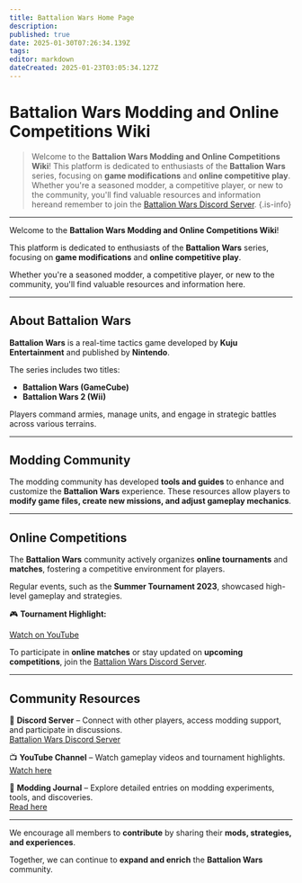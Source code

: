 ```yaml
---
title: Battalion Wars Home Page
description: 
published: true
date: 2025-01-30T07:26:34.139Z
tags: 
editor: markdown
dateCreated: 2025-01-23T03:05:34.127Z
---
```


# Battalion Wars Modding and Online Competitions Wiki

> Welcome to the **Battalion Wars Modding and Online Competitions Wiki**! This platform is dedicated to enthusiasts of the **Battalion Wars** series, focusing on **game modifications** and **online competitive play**. Whether you're a seasoned modder, a competitive player, or new to the community, you'll find valuable resources and information hereand remember to join the [Battalion Wars Discord Server](https://discord.gg/aPvrTsDARJ).
{.is-info}

---

Welcome to the **Battalion Wars Modding and Online Competitions Wiki**!  

This platform is dedicated to enthusiasts of the **Battalion Wars** series, focusing on **game modifications** and **online competitive play**. 

Whether you're a seasoned modder, a competitive player, or new to the community, you'll find valuable resources and information here.

---

## About Battalion Wars  

**Battalion Wars** is a real-time tactics game developed by **Kuju Entertainment** and published by **Nintendo**.

The series includes two titles: 

- **Battalion Wars (GameCube)**
- **Battalion Wars 2 (Wii)**

Players command armies, manage units, and engage in strategic battles across various terrains.

---

## Modding Community  

The modding community has developed **tools and guides** to enhance and customize the **Battalion Wars** experience.   These resources allow players to **modify game files, create new missions, and adjust gameplay mechanics**.

---

## Online Competitions  

The **Battalion Wars** community actively organizes **online tournaments** and **matches**, fostering a competitive environment for players. 

Regular events, such as the **Summer Tournament 2023**, showcased high-level gameplay and strategies.

🎮 **Tournament Highlight:**  

[Watch on YouTube](https://www.youtube.com/watch?v=kXNLEZweWUs&utm_source=chatgpt.com)  

To participate in **online matches** or stay updated on **upcoming competitions**, join the [Battalion Wars Discord Server](https://discord.gg/aPvrTsDARJ).  

---

## Community Resources  

🔹 **Discord Server** – Connect with other players, access modding support, and participate in discussions.  
[Battalion Wars Discord Server](https://discord.gg/aPvrTsDARJ) 

📺 **YouTube Channel** – Watch gameplay videos and tournament highlights.  
[Watch here](https://www.youtube.com/watch?v=20-2CBec-08&utm_source=chatgpt.com)  

📜 **Modding Journal** – Explore detailed entries on modding experiments, tools, and discoveries.  
[Read here](https://koopanique.neocities.org/video_games/battalion_wars-modding_journal?utm_source=chatgpt.com)  

---

We encourage all members to **contribute** by sharing their **mods, strategies, and experiences**. 

Together, we can continue to **expand and enrich** the **Battalion Wars** community.